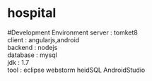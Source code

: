# hospital

#Development Environment
server : tomket8<Br>
client : angularjs,android<Br>
backend : nodejs<br>
database : mysql<br>
jdk : 1.7<br>
tool : eclipse webstorm heidSQL AndroidStudio<br>
